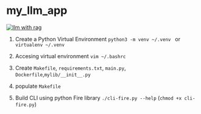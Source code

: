 # my_llm_app
[![llm with rag](https://github.com/alcalderagl/my_llm_app/actions/workflows/devops.yml/badge.svg)](https://github.com/alcalderagl/my_llm_app/actions/workflows/devops.yml)

1. Create a Python Virtual Environment `python3 -m venv ~/.venv ` or `virtualenv ~/.venv`
2. Accesing virtual environment `vim ~/.bashrc`

3. Create  `Makefile`, `requirements.txt`, `main.py`, `Dockerfile`,`mylib/__init__.py`
4. populate `Makefile`
5. Build CLI using python Fire library `./cli-fire.py --help` (`chmod +x cli-fire.py`)